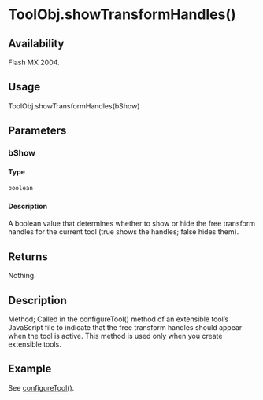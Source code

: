 # ToolObj.showTransformHandles()

## Availability

Flash MX 2004.

## Usage

ToolObj.showTransformHandles(bShow)

## Parameters

### **bShow**

#### Type

```typescript
boolean
```

#### Description

A boolean value that determines whether to show or hide the free transform handles for the current tool (true shows the handles; false hides them).

## Returns

Nothing.

## Description

Method; Called in the configureTool() method of an extensible tool’s JavaScript file to indicate that the free transform handles should appear when the tool is active. This method is used only when you create extensible tools.

## Example

See [configureTool()](../Top-level_functions_and_methods/configureTool.md).
